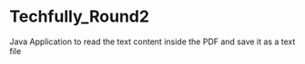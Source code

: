 # Techfully_Round2
Java Application to read the text content inside the PDF and save it as a text file
